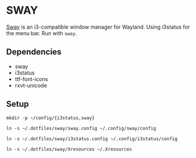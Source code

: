 # SWAY

[Sway][1] is an i3-compatible window manager for Wayland. Using i3status for the menu bar. Run with ``sway``.

## Dependencies

* sway
* i3status
* ttf-font-icons
* rxvt-unicode

## Setup

``mkdir -p ~/config/{i3status,sway}``

``ln -s ~/.dotfiles/sway/sway.config ~/.config/sway/config``

``ln -s ~/.dotfiles/sway/i3status.config ~/.config/i3status/config``

``ln -s ~/.dotfiles/sway/Xresources ~/.Xresources``

[1]: https://github.com/SirCmpwn/sway
